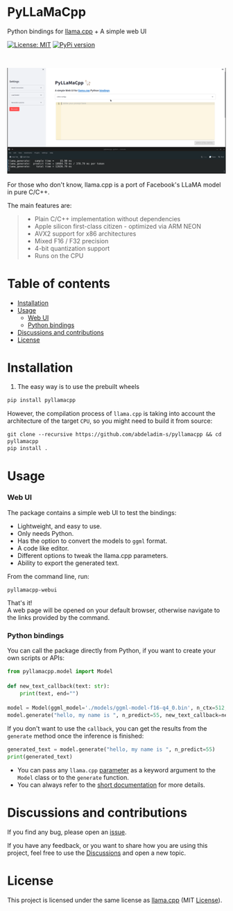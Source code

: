 # PyLLaMaCpp
Python bindings for [llama.cpp](https://github.com/ggerganov/whisper.cpp) + A simple web UI

[![License: MIT](https://img.shields.io/badge/license-MIT-blue.svg)](https://opensource.org/licenses/MIT)
[![PyPi version](https://badgen.net/pypi/v/pyllamacpp)](https://pypi.org/project/pyllamacpp/)

[//]: # ([![Wheels]&#40;https://github.com/abdeladim-s/pyllamacpp/actions/workflows/wheels.yml/badge.svg?branch=main&event=push&#41;]&#40;https://github.com/abdeladim-s/pyllamacpp/actions/workflows/wheels.yml&#41;)

[//]: # ([![Wheels-windows-mac]&#40;https://github.com/abdeladim-s/pyllamacpp/actions/workflows/wheels-windows_mac.yml/badge.svg&#41;]&#40;https://github.com/abdeladim-s/pyllamacpp/actions/workflows/wheels-windows_mac.yml&#41;)

<br/>
<p align="center">
  <img src="./docs/demo.gif">
</p>


For those who don't know, llama.cpp is a port of Facebook's LLaMA model in pure C/C++.

The main features are:

<blockquote>

- Plain C/C++ implementation without dependencies
- Apple silicon first-class citizen - optimized via ARM NEON
- AVX2 support for x86 architectures
- Mixed F16 / F32 precision
- 4-bit quantization support
- Runs on the CPU

</blockquote>

# Table of contents
<!-- TOC -->
* [Installation](#installation)
* [Usage](#usage)
    * [Web UI](#web-ui)
    * [Python bindings](#python-bindings)
* [Discussions and contributions](#discussions-and-contributions)
* [License](#license)
<!-- TOC -->

# Installation
1. The easy way is to use the prebuilt wheels
```bash
pip install pyllamacpp
```

However, the compilation process of `llama.cpp` is taking into account the architecture of the target `CPU`, 
so you might need to build it from source:

```shell
git clone --recursive https://github.com/abdeladim-s/pyllamacpp && cd pyllamacpp
pip install .
```

# Usage

### Web UI
The package contains a simple web UI to test the bindings:

- Lightweight, and easy to use.
- Only needs Python.
- Has the option to convert the models to `ggml` format.
- A code like editor.
- Different options to tweak the llama.cpp parameters.
- Ability to export the generated text.

From the command line, run:
```shell
pyllamacpp-webui
```

That's it!<br>
A web page will be opened on your default browser, otherwise navigate to the links provided by the command.


### Python bindings

You can call the package directly from Python, if you want to create your own scripts or APIs:

```python
from pyllamacpp.model import Model

def new_text_callback(text: str):
    print(text, end="")

model = Model(ggml_model='./models/ggml-model-f16-q4_0.bin', n_ctx=512, n_threads=8)
model.generate("hello, my name is ", n_predict=55, new_text_callback=new_text_callback)
```
If you don't want to use the `callback`, you can get the results from the `generate` method once the inference is finished:

```python
generated_text = model.generate("hello, my name is ", n_predict=55)
print(generated_text)
```
* You can pass any `llama.cpp` [parameter](https://abdeladim-s.github.io/pyllamacpp/#pyllamacpp.constants.PARAMS_SCHEMA) as a keyword argument to the `Model` class or to the `generate` function.
* You can always refer to the [short documentation](https://abdeladim-s.github.io/pyllamacpp/) for more details.

# Discussions and contributions
If you find any bug, please open an [issue](https://github.com/abdeladim-s/pyllamacpp/issues).

If you have any feedback, or you want to share how you are using this project, feel free to use the [Discussions](https://github.com/abdeladim-s/pyllamacpp/discussions) and open a new topic.

# License

This project is licensed under the same license as [llama.cpp](https://github.com/ggerganov/whisper.cpp/blob/master/LICENSE) (MIT  [License](./LICENSE)).

